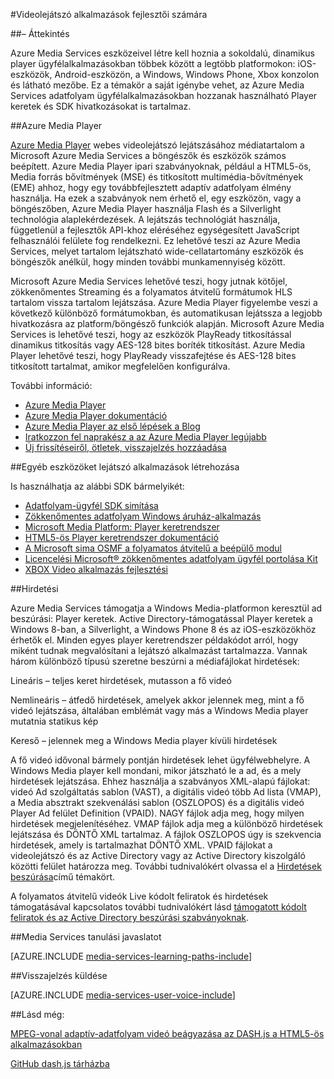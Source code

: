 <properties 
    pageTitle="Videolejátszó alkalmazások fejlesztői számára" 
    description="A témakör hivatkozások Player keretek és bővítmények saját igénybe vehet, a Media Services adatfolyam ügyfélalkalmazásokban hozzanak használható." 
    authors="Juliako" 
    manager="erikre" 
    editor="" 
    services="media-services" 
    documentationCenter=""/>

<tags 
    ms.service="media-services" 
    ms.workload="media" 
    ms.tgt_pltfrm="na" 
    ms.devlang="na" 
    ms.topic="article" 
    ms.date="09/26/2016"
    ms.author="juliako"/>


#<a name="develop-video-player-applications"></a>Videolejátszó alkalmazások fejlesztői számára

##<a name="overview"></a>– Áttekintés

Azure Media Services eszközeivel létre kell hoznia a sokoldalú, dinamikus player ügyfélalkalmazásokban többek között a legtöbb platformokon: iOS-eszközök, Android-eszközön, a Windows, Windows Phone, Xbox konzolon és látható mezőbe. Ez a témakör a saját igénybe vehet, az Azure Media Services adatfolyam ügyfélalkalmazásokban hozzanak használható Player keretek és SDK hivatkozásokat is tartalmaz.

##<a name="azure-media-player"></a>Azure Media Player

[Azure Media Player](http://aka.ms/ampinfo) webes videolejátszó lejátszásához médiatartalom a Microsoft Azure Media Services a böngészők és eszközök számos beépített. Azure Media Player ipari szabványoknak, például a HTML5-ös, Media forrás bővítmények (MSE) és titkosított multimédia-bővítmények (EME) ahhoz, hogy egy továbbfejlesztett adaptív adatfolyam élmény használja. Ha ezek a szabványok nem érhető el, egy eszközön, vagy a böngészőben, Azure Media Player használja Flash és a Silverlight technológia alaplekérdezések. A lejátszás technológiát használja, függetlenül a fejlesztők API-khoz eléréséhez egységesített JavaScript felhasználói felülete fog rendelkezni. Ez lehetővé teszi az Azure Media Services, melyet tartalom lejátszható wide-cellatartomány eszközök és böngészők anélkül, hogy minden további munkamennyiség között.

Microsoft Azure Media Services lehetővé teszi, hogy jutnak kötőjel, zökkenőmentes Streaming és a folyamatos átvitelű formátumok HLS tartalom vissza tartalom lejátszása. Azure Media Player figyelembe veszi a következő különböző formátumokban, és automatikusan lejátssza a legjobb hivatkozásra az platform/böngésző funkciók alapján. Microsoft Azure Media Services is lehetővé teszi, hogy az eszközök PlayReady titkosítással dinamikus titkosítás vagy AES-128 bites boríték titkosítást. Azure Media Player lehetővé teszi, hogy PlayReady visszafejtése és AES-128 bites titkosított tartalmat, amikor megfelelően konfigurálva. 

További információ:

- [Azure Media Player](http://aka.ms/ampinfo)
- [Azure Media Player dokumentáció](http://aka.ms/ampdocs) 
- [Azure Media Player az első lépések a Blog](https://azure.microsoft.com/blog/2015/04/15/announcing-azure-media-player/)
- [Iratkozzon fel naprakész a az Azure Media Player legújabb](http://aka.ms/ampsignup)
- [Új frissítéseiről, ötletek, visszajelzés hozzáadása](http://aka.ms/ampuservoice ) 


##<a name="other-tools-for-creating-player-applications"></a>Egyéb eszközöket lejátszó alkalmazások létrehozása

Is használhatja az alábbi SDK bármelyikét:

- [Adatfolyam-ügyfél SDK simítása](http://www.iis.net/downloads/microsoft/smooth-streaming) 
- [Zökkenőmentes adatfolyam Windows áruház-alkalmazás](media-services-build-smooth-streaming-apps.md)
- [Microsoft Media Platform: Player keretrendszer](http://playerframework.codeplex.com/) 
- [HTML5-ös Player keretrendszer dokumentáció](http://playerframework.codeplex.com/wikipage?title=HTML5%20Player&referringTitle=Documentation) 
- [A Microsoft sima OSMF a folyamatos átvitelű a beépülő modul](https://www.microsoft.com/download/details.aspx?id=36057) 
- [Licencelési Microsoft® zökkenőmentes adatfolyam ügyfél portolása Kit](http://aka.ms/sspk) 
- [XBOX Video alkalmazás fejlesztési](http://xbox.create.msdn.com/) 
 

##<a name="advertising"></a>Hirdetési

Azure Media Services támogatja a Windows Media-platformon keresztül ad beszúrási: Player keretek. Active Directory-támogatással Player keretek a Windows 8-ban, a Silverlight, a Windows Phone 8 és az iOS-eszközökhöz érhetők el. Minden egyes player keretrendszer példakódot arról, hogy miként tudnak megvalósítani a lejátszó alkalmazást tartalmazza. Vannak három különböző típusú szeretne beszúrni a médiafájlokat hirdetések:

Lineáris – teljes keret hirdetések, mutasson a fő videó

Nemlineáris – átfedő hirdetések, amelyek akkor jelennek meg, mint a fő videó lejátszása, általában emblémát vagy más a Windows Media player mutatnia statikus kép

Kereső – jelennek meg a Windows Media player kívüli hirdetések

A fő videó idővonal bármely pontján hirdetések lehet ügyfélwebhelyre. A Windows Media player kell mondani, mikor játszható le a ad, és a mely hirdetések lejátszása. Ehhez használja a szabványos XML-alapú fájlokat: videó Ad szolgáltatás sablon (VAST), a digitális videó több Ad lista (VMAP), a Media absztrakt szekvenálási sablon (OSZLOPOS) és a digitális videó Player Ad felület Definition (VPAID). NAGY fájlok adja meg, hogy milyen hirdetések megjelenítéséhez. VMAP fájlok adja meg a különböző hirdetések lejátszása és DÖNTŐ XML tartalmaz. A fájlok OSZLOPOS úgy is szekvencia hirdetések, amely is tartalmazhat DÖNTŐ XML. VPAID fájlokat a videolejátszó és az Active Directory vagy az Active Directory kiszolgáló közötti felület határozza meg. További tudnivalókért olvassa el a [Hirdetések beszúrása](https://msdn.microsoft.com/library/dn387398.aspx)című témakört.

A folyamatos átvitelű videók Live kódolt feliratok és hirdetések támogatásával kapcsolatos további tudnivalókért lásd [támogatott kódolt feliratok és az Active Directory beszúrási szabványoknak](https://msdn.microsoft.com/library/c49e0b4d-357e-4cca-95e5-2288924d1ff3#caption_ad).


##<a name="media-services-learning-paths"></a>Media Services tanulási javaslatot

[AZURE.INCLUDE [media-services-learning-paths-include](../../includes/media-services-learning-paths-include.md)]

##<a name="provide-feedback"></a>Visszajelzés küldése

[AZURE.INCLUDE [media-services-user-voice-include](../../includes/media-services-user-voice-include.md)]

##<a name="see-also"></a>Lásd még:

[MPEG-vonal adaptív-adatfolyam videó beágyazása az DASH.js a HTML5-ös alkalmazásokban](media-services-embed-mpeg-dash-in-html5.md)

[GitHub dash.js tárházba](https://github.com/Dash-Industry-Forum/dash.js)
 
